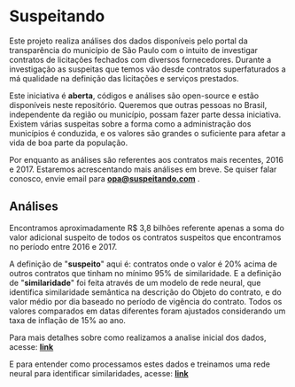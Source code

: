 # Suspeitando

Este projeto realiza análises dos dados disponíveis pelo portal da transparência do município de São Paulo com o intuito de investigar contratos de licitações fechados com diversos fornecedores. Durante a investigação as suspeitas que temos vão desde contratos superfaturados a má qualidade na definição das licitações e serviços prestados.

Este iniciativa é **aberta**, códigos e análises são open-source e estão disponíveis neste repositório. Queremos que outras pessoas no Brasil, independente da região ou município, possam fazer parte dessa iniciativa. Existem várias suspeitas sobre a forma como a administração dos municípios é conduzida, e os valores são grandes o suficiente para afetar a vida de boa parte da população.

Por enquanto as análises são referentes aos contratos mais recentes, 2016 e 2017. Estaremos acrescentando mais análises em breve. Se quiser falar conosco, envie email para **opa@suspeitando.com** .

## Análises

Encontramos aproximadamente R$ 3,8 bilhões referente apenas a soma do valor adicional suspeito de todos os contratos suspeitos que encontramos no período entre 2016 e 2017.

A definição de "**suspeito**" aqui é: contratos onde o valor é 20% acima de outros contratos que tinham no mínimo 95% de similaridade. E a definição de "**similaridade**" foi feita através de um modelo de rede neural, que identifica similaridade semântica na descrição do Objeto do contrato, e do valor médio por dia baseado no período de vigência do contrato. Todos os valores comparados em datas diferentes foram ajustados considerando um taxa de inflação de 15% ao ano.

Para mais detalhes sobre como realizamos a analise inicial dos dados, acesse: **[link](/analise/licitacoes.ipynb)**

E para entender como processamos estes dados e treinamos uma rede neural para identificar similaridades, acesse: **[link](/modelo/Licitacoes_Modelo.ipynb)**

